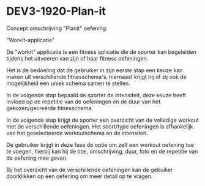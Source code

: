 # DEV3-1920-Plan-it

Concept omschrijving "Planit" oefening:

"Workit-applicatie"

De "workit" applicatie is een fitness aplicatie die de sporter kan begeleiden tijdens het uitvoeren van zijn of haar fitness oefeningen.

Het is de bedoeling dat de gebruiker in zijn eerste stap een keuze kan maken uit verschillende fitnesschema's, hiernaast krijgt
hij of zij ook de mogelijkheid een uniek schema samen te stellen.

In de volgende stap bepaald de sporter de intensiteit, deze keuze heeft invloed op de repetitie van de oefeningen en de duur van het gekozen/gecreërde fitnesschema.

In de volgende stap krijgt de sporter een overzicht van de volledige workout met de verschillende oefeningen.
Het soort/type oefeningen is afhankelijk van het geselecteerde workoutschema en de intensiteit.

De gebruiker krijgt in deze fase de optie om zelf een workout oefening toe te voegen, hierbij kan hij de titel, omschrijving, duur, foto en de repetitie van de oefening mee geven.

Bij het overzicht van de verschillende oefeningen kan de gebuiker doorklikken op een oefening om meer detail op te vragen.








